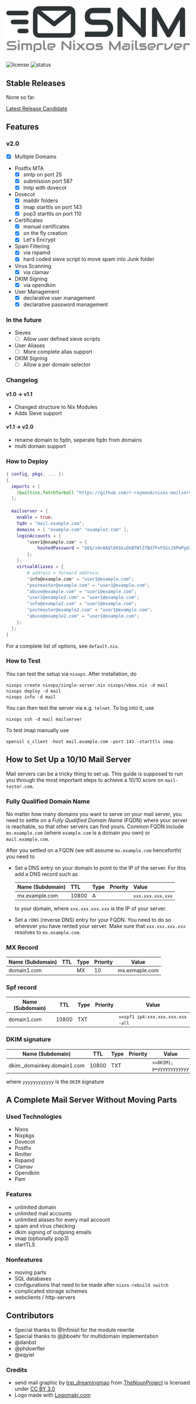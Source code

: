 # ![Simple Nixos MailServer][logo]
![license](https://img.shields.io/badge/license-GPL3-brightgreen.svg)
![status](https://travis-ci.org/r-raymond/nixos-mailserver.svg?branch=master)


## Stable Releases

None so far.

[Latest Release Candidate](https://github.com/r-raymond/nixos-mailserver/releases/latest)

## Features
### v2.0
 * [x] Multiple Domains
 * Postfix MTA
    - [x] smtp on port 25
    - [x] submission port 587
    - [x] lmtp with dovecot
 * Dovecot
    - [x] maildir folders
    - [x] imap starttls on port 143
    - [x] pop3 starttls on port 110
 * Certificates
    - [x] manual certificates
    - [x] on the fly creation
    - [x] Let's Encrypt
 * Spam Filtering
    - [x] via rspamd
    - [x] hard coded sieve script to move spam into Junk folder
 * Virus Scanning
    - [x] via clamav
 * DKIM Signing
    - [x] via opendkim
 * User Management
    - [x] declarative user management
    - [x] declarative password management

### In the future
  * Sieves
    - [ ] Allow user defined sieve scripts
  * User Aliases
    - [ ] More complete alias support
  * DKIM Signing
    - [ ] Allow a per domain selector

### Changelog

#### v1.0 -> v1.1
 * Changed structure to Nix Modules
 * Adds Sieve support

#### v1.1 -> v2.0
 * rename domain to fqdn, seperate fqdn from domains
 * multi domain support

### How to Deploy

```nix
{ config, pkgs, ... }:
{
  imports = [
    (builtins.fetchTarball "https://github.com/r-raymond/nixos-mailserver/releases/tag/v2.0-rc1")
  ];

  mailserver = {
    enable = true;
    fqdn = "mail.example.com";
    domains = [ "example.com" "example2.com" ];
    loginAccounts = {
        "user1@example.com" = {
            hashedPassword = "$6$/z4n8AQl6K$kiOkBTWlZfBd7PvF5GsJ8PmPgdZsFGN1jPGZufxxr60PoR0oUsrvzm2oQiflyz5ir9fFJ.d/zKm/NgLXNUsNX/";
        };
    };
    virtualAliases = {
        # address = forward address;
        "info@example.com" = "user1@example.com";
        "postmaster@example.com" = "user1@example.com";
        "abuse@example.com" = "user1@example.com";
        "user1@example2.com" = "user1@example.com";
        "info@example2.com" = "user1@example.com";
        "postmaster@example2.com" = "user1@example.com";
        "abuse@example2.com" = "user1@example.com";
    };
  };
}
```

For a complete list of options, see `default.nix`.


### How to Test

You can test the setup via `nixops`. After installation, do

```
nixops create nixops/single-server.nix nixops/vbox.nix -d mail
nixops deploy -d mail
nixops info -d mail
```

You can then test the server via e.g. `telnet`. To log into it, use

```
nixops ssh -d mail mailserver
```

To test imap manually use

```
openssl s_client -host mail.example.com -port 143 -starttls imap
```


## How to Set Up a 10/10 Mail Server
Mail servers can be a tricky thing to set up. This guide is supposed to run you
through the most important steps to achieve a 10/10 score on `mail-tester.com`.

### Fully Qualified Domain Name
No matter how many domains you want to serve on your mail server, you need to
settle on a _Fully Qualified Domain Name_ (FQDN) where your server is reachable,
so that other servers can find yours. Common FQDN include `mx.example.com`
(where `example.com` is a domain you own) or `mail.example.com`.

After you settled on a FQDN (we will assume `mx.example.com` henceforth) you
need to
  * Set a DNS entry on your domain to point to the IP of the server. For this
    add a DNS record such as

    | Name (Subdomain) | TTL   | Type | Priority | Value             |
    | ---------------- | ----- | ---- | -------- | ----------------- |
    | mx.example.com   | 10800 | A    |          | `xxx.xxx.xxx.xxx` |

    to your domain, where `xxx.xxx.xxx.xxx` is the IP of your server.

  * Set a `rDNS` (reverse DNS) entry for your FQDN. You need to do so wherever
    you have rented your server. Make sure that `xxx.xxx.xxx.xxx` resolves to
    `mx.example.com`.


### MX Record

| Name (Subdomain) | TTL   | Type | Priority | Value             |
| ---------------- | ----- | ---- | -------- | ----------------- |
| domain1.com      |       | MX   | 10       | mx.exmaple.com    |

### Spf record

| Name (Subdomain) | TTL   | Type | Priority | Value                             |
| ---------------- | ----- | ---- | -------- | -----------------                 |
| domain1.com      | 10800 | TXT  |          | `v=spf1 ip4:xxx.xxx.xxx.xxx -all` |

### DKIM signature

| Name (Subdomain)            | TTL   | Type | Priority | Value                     |
| ----------------            | ----- | ---- | -------- | -----------------         |
| dkim._domainkey.domain1.com | 10800 | TXT  |          | `v=DKIM1; p=yyyyyyyyyyyy` |

where `yyyyyyyyyyyy` is the `DKIM` signature

## A Complete Mail Server Without Moving Parts

### Used Technologies
 * Nixos
 * Nixpkgs
 * Dovecot
 * Postfix
 * Rmilter
 * Rspamd
 * Clamav
 * Opendkim
 * Pam

### Features
 * unlimited domain
 * unlimited mail accounts
 * unlimited aliases for every mail account
 * spam and virus checking
 * dkim signing of outgoing emails
 * imap (optionally pop3)
 * startTLS

### Nonfeatures
 * moving parts
 * SQL databases
 * configurations that need to be made after `nixos-rebuild switch`
 * complicated storage schemes
 * webclients / http-servers

## Contributors
 * Special thanks to @Infinisil for the module rewrite
 * Special thanks to @jbboehr for multidomain implementation
 * @danbst
 * @phdoerfler
 * @eqyiel


### Credits
 * send mail graphic by [tnp_dreamingmao](https://thenounproject.com/dreamingmao)
   from [TheNounProject](https://thenounproject.com/) is licensed under
   [CC BY 3.0](http://creativecommons.org/~/3.0/)
 * Logo made with [Logomakr.com](https://logomakr.com)

[logo]: logo/logo.png
